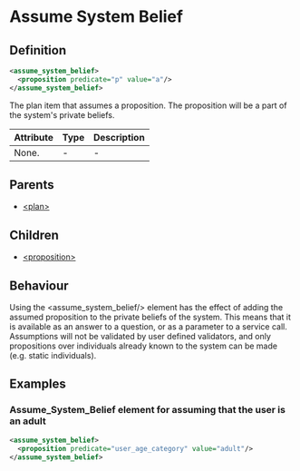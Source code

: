 # Assume System Belief
## Definition
```xml
<assume_system_belief>
  <proposition predicate="p" value="a"/>
</assume_system_belief>
```

The plan item that assumes a proposition. The proposition will be a part of the system's private beliefs.

Attribute | Type | Description |
--- | --- | --- |
None. | - | -|


## Parents
- [<plan\>](/dialog-domain-description-definition/domain/children/plan)

## Children
- [<proposition\>](/dialog-domain-description-definition/domain/children/proposition)

## Behaviour
Using the <assume_system_belief/> element has the effect of adding the assumed proposition to the private beliefs of the system. This means that it is available as an answer to a question, or as a parameter to a service call. Assumptions will not be validated by user defined validators, and only propositions over individuals already known to the system can be made (e.g. static individuals).


## Examples
### Assume_System_Belief element for assuming that the user is an adult

```xml
<assume_system_belief>
  <proposition predicate="user_age_category" value="adult"/>
</assume_system_belief>
```
